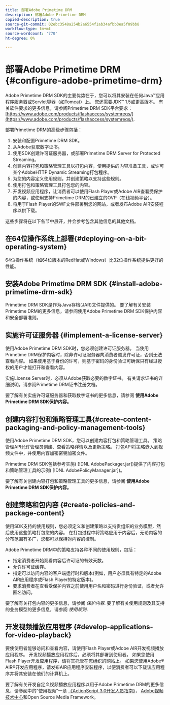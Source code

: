 ```yaml
---
title: 部署Adobe Primetime DRM
description: 部署Adobe Primetime DRM
copied-description: true
source-git-commit: 02ebc3548a254b2a6554f1ab34afbb3ea5f09bb8
workflow-type: tm+mt
source-wordcount: '770'
ht-degree: 0%

---
```


# 部署Adobe Primetime DRM {#configure-adobe-primetime-drm}

Adobe Primetime DRM SDK的主要优势在于，您可以将其安装在任何Java™应用程序服务器或Servlet容器（如Tomcat）上。 您还需要JDK™ 1.5或更高版本。 有关软件要求的更多信息，请参阅Primetime DRM SDK平台要求： [https://www.adobe.com/products/flashaccess/systemreqs/](https://www.adobe.com/products/flashaccess/systemreqs/).

部署Primetime DRM的高级步骤包括：

1. 安装和配置Primetime DRM SDK。
1. 从Adobe获取数字证书。
1. 使用SDK创建许可证服务器，或部署Primetime DRM Server for Protected Streaming。
1. 创建内容打包和策略管理工具以打包内容，使用提供的内容准备工具，或许可某个AdobeHTTP Dynamic Streaming打包程序。
1. 为您的内容定义使用规则，并创建策略以支持这些规则。
1. 使用打包和策略管理工具打包您的内容。
1. 开发视频应用程序，让消费者可以使用Flash Player或Adobe AIR查看受保护的内容，或使用支持Primetime DRM的已建立的OVP（在线视频平台）。
1. 将用于Flash Player的SWF文件部署到您的网站，或者发布Adobe AIR安装程序以供下载。

这些步骤将在以下各节中展开，并会参考包含其他信息的其他文档。

## 在64位操作系统上部署{#deploying-on-a-bit-operating-system}

64位操作系统（如64位版本的RedHat或Windows）比32位操作系统提供更好的性能。

## 安装Adobe Primetime DRM SDK {#install-adobe-primetime-drm-sdk}

Primetime DRM SDK是作为Java存档(JAR)文件提供的。 要了解有关安装Primetime DRM的更多信息，请参阅使用Adobe Primetime DRM SDK保护内容和安全部署准则。

## 实施许可证服务器 {#implement-a-license-server}

使用Adobe Primetime DRM SDK时，您必须创建许可证服务器。 当使用Primetime DRM保护内容时，除非许可证服务器向消费者颁发许可证，否则无法查看内容。 如果使用基于身份的许可，则基于密码的身份验证可确保只有经过授权的用户才能打开和查看内容。

实施License Server时，必须从Adobe获取必要的数字证书。 有关请求证书的详细说明，请参阅Primetime DRM证书注册文档。

要了解有关实施许可证服务器和获取数字证书的更多信息，请参阅 **使用Adobe Primetime DRM SDK保护内容。**

## 创建内容打包和策略管理工具{#create-content-packaging-and-policy-management-tools}

使用Adobe Primetime DRM SDK，您可以创建内容打包和策略管理工具。 策略管理API允许管理员创建、查看策略详情以及更新策略。 打包API将策略嵌入到视频文件中，并使用内容加密密钥加密文件。

Primetime DRM SDK包括参考实施( [!DNL AdobePackager.jar])提供了内容打包和策略管理工具的示例( [!DNL AdobePolicyManager.jar])。

要了解有关创建内容打包和策略管理工具的更多信息，请参阅 **使用Adobe Primetime DRM SDK保护内容。**

## 创建策略和包内容 {#create-policies-and-package-content}

使用SDK支持的使用规则，您必须定义和创建策略以支持贵组织的业务模型，然后使用这些策略打包您的内容。 在打包过程中将策略应用于内容后，无论内容的分布范围有多广，您都可以保持对内容的控制。

Adobe Primetime DRM中的策略支持各种不同的使用规则，包括：

* 指定消费者开始观看内容后许可证的有效天数。
* 允许许可证缓存。
* 指定可以访问内容的客户端运行时和版本(例如，用户必须具有特定的Adobe AIR应用程序或Flash Player的特定版本)。
* 要求消费者在查看受保护内容之前使用用户名和密码进行身份验证，或者允许匿名访问。

要了解有关打包内容的更多信息，请参阅 *保护内容*. 要了解有关使用规则及其支持的业务模型的更多信息，请参阅 *使用规则*.

## 开发视频播放应用程序 {#develop-applications-for-video-playback}

要使使用者能够访问和查看内容，请使用Flash Player或Adobe AIR开发视频播放应用程序。 开发视频播放应用程序后，必须将其部署到使用者。 如果您使用Flash Player开发应用程序，请将其托管在您组织的网站上。 如果您使用Adobe® AIR®开发应用程序，请发布AIR应用程序安装程序，以便消费者可以下载该应用程序并将其安装在他们的计算机上。

要了解有关开发自定义视频播放应用程序以用于Adobe Primetime DRM的更多信息，请参阅中的“使用视频”一章 [《ActionScript 3.0开发人员指南》](https://help.adobe.com/en_US/as3/dev/WS9936fa0d5984e93b3f4f38ec1272a447844-8000.html)， [Adobe视频技术中心](https://www.adobe.com/devnet/video/)和Open Source Media Framework。
